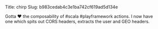 Title: chirp
Slug: b983cedab4c3e1ba742cf619ad5d134e

Gotta ♥ the composability of #scala #playframework actions. I now have one which spits out CORS headers, extracts the user and GEO headers.

